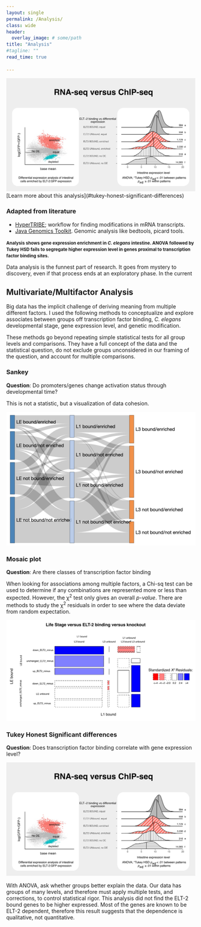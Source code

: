 ```yaml
---
layout: single
permalink: /Analysis/
class: wide
header:
  overlay_image: # some/path
title: "Analysis"
#tagline: ""
read_time: true

---
```


<img src="/assets/images/ELT2-ridgeplots.png" alt="Ridgeplots and Tukey HSD">
[Learn more about this analysis](#tukey-honest-significant-differences)

### Adapted from literature

* [HyperTRIBE](https://github.com/rosbashlab/HyperTRIBE/compare/master...meekrob:HyperTRIBE:master?expand=1#commits_bucket); workflow for finding modifications in mRNA transcripts.
* [Java Genomics Toolkit](https://github.com/timpalpant/java-genomics-toolkit/compare/master...meekrob:java-genomics-toolkit:master?expand=1#commits_bucket). Genomic analysis like bedtools, picard tools.

<span style="font-weight: bold; font-size: smaller;">Analysis shows gene expression enrichment in <i>C. elegans</i> intestine. ANOVA followed by Tukey HSD fails to segregate higher expression level in
genes proximal to transcription factor binding sites.</span>

Data analysis is the funnest part of research.  It goes from mystery to discovery, even if that process ends at an exploratory phase. In the current 

## Multivariate/Multifactor Analysis

Big data has the implicit challenge of deriving meaning from multiple different factors. I used the following methods to conceptualize and explore associates between groups
off transcription factor binding, *C. elegans* developmental stage, gene expression level, and genetic modification.

These methods go beyond repeating simple statistical tests for all group levels and comparisons. They have a full concept of the data and the statistical question, do not exclude groups unconsidered in our framing of the question, and account for multiple comparisons.

### Sankey 

**Question**: Do promoters/genes change activation status through developmental time?

This is not a statistic, but a visualization of data cohesion.

<img src="/assets/images/sankey_plot_ELT2.png" alt="Sankey Analysis">

### Mosaic plot

**Question**: Are there classes of transcription factor binding 

When looking for associations among multiple factors, a Chi-sq test can be used to determine if any combinations are represented more or less than 
expected.  However, the &chi;<sup>2</sup> test only gives an overall *p-value*. There are methods to study the &chi;<sup>2</sup> residuals in order to see where the 
data deviate from random expectation.

<img src="/assets/images/mosaic_plot.png" alt="Mosaic Plot">

### Tukey Honest Significant differences

**Question**: Does transcription factor binding correlate with gene expression level?

<img src="/assets/images/ELT2-ridgeplots.png" alt="Ridgeplots and Tukey HSD">

With ANOVA, ask whether groups better explain the data. Our data has groups of many levels, and therefore must apply multiple tests, and corrections, to control statistical rigor.
This analysis did not find the ELT-2 bound genes to be higher expressed. Most of the genes are known to be ELT-2 dependent, therefore this result suggests that the dependence is
qualitative, not quantitative.

